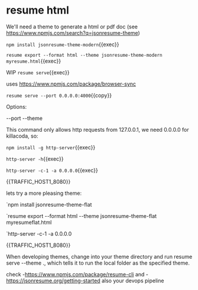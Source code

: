 # resume html

We'll need a theme to generate a html or pdf doc (see https://www.npmjs.com/search?q=jsonresume-theme)

`npm install jsonresume-theme-modern`{{exec}}

`resume export --format html --theme jsonresume-theme-modern  myresume.html`{{exec}}

WIP `resume serve`{{exec}}

uses https://www.npmjs.com/package/browser-sync

`resume serve --port 0.0.0.0:4000`{{copy}}

Options:

--port <port>
--theme <name>

This command only allows http requests from 127.0.0.1, we need 0.0.0.0 for killacoda, so:

`npm install -g http-server`{{exec}}

`http-server -h`{{exec}}

`http-server -c-1 -a 0.0.0.0`{{exec}}

{{TRAFFIC_HOST1_8080}}

lets try a more pleasing theme:

`npm install jsonresume-theme-flat

`resume export --format html --theme jsonresume-theme-flat  myresumeflat.html

`http-server -c-1 -a 0.0.0.0

{{TRAFFIC_HOST1_8080}}



When developing themes, change into your theme directory and run resume serve --theme ., which tells it to run the local folder as the specified theme.


check -https://www.npmjs.com/package/resume-cli
and -https://jsonresume.org/getting-started
also your devops pipeline
